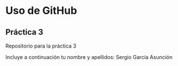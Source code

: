 # Uso de GitHub
## Práctica 3
Repositorio para la práctica 3

Incluye a continuación tu nombre y apellidos:
Sergio García Asunción
